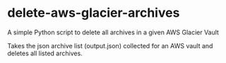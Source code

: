 # delete-aws-glacier-archives

A simple Python script to delete all archives in a given AWS Glacier Vault

Takes the json archive list (output.json) collected for an AWS vault and deletes all listed archives. 
